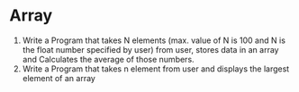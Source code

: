 # Array

1) Write a Program that takes N elements (max. value of N is 100 and N is the float number specified by user) from user, stores data in an array and Calculates the average of those numbers.
2) Write a Program that takes n element from user and displays the largest element of an array
